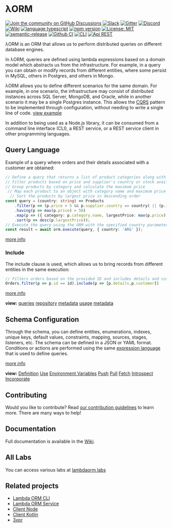 # λORM

[![Join the community on GitHub Discussions](https://img.shields.io/badge/Join%20the%20community-on%20GitHub%20Discussions-blue.svg)](https://github.com/lambda-orm/lambdaorm/discussions)
[![Slack](https://img.shields.io/badge/chat-on%20slack-orange)](https://join.slack.com/t/nuevoespaciod-xo58767/shared_invite/zt-29ix7pc2r-Wd_ZBWnWRDv_5DM4NPtVhQ)
[![Gitter](https://badges.gitter.im/lambdaorm/community.svg)](https://app.gitter.im/#/room/#lambdaorm-how-to-contribute:gitter.im)
[![Discord](https://img.shields.io/badge/chat-on%20discord-orange)](https://discord.com/invite/yXT6XBX2)
[![Wiki](https://img.shields.io/badge/doc-wiki-yellow)](https://github.com/lambda-orm/lambdaorm/wiki)
[![language typescript](https://img.shields.io/badge/language-typescript-blue)](https://www.npmjs.com/package/lambdaorm)
[![npm version](https://img.shields.io/badge/npm-10.2.5-green)](https://www.npmjs.com/package/lambdaorm)
[![License: MIT](https://img.shields.io/badge/License-MIT-yellow.svg)](https://opensource.org/licenses/MIT)
[![semantic-release](https://img.shields.io/badge/%20%20%F0%9F%93%A6%F0%9F%9A%80-semantic--release-e10079.svg)](https://github.com/semantic-release/semantic-release)
[![Github CI](https://img.shields.io/badge/Github-CI-red.svg)](https://github.com/lambda-orm/lambdaorm/actions?query=workflow%3A%22publish%22)
[![CLI](https://img.shields.io/badge/Api-CLI-blue.svg)](https://www.npmjs.com/package/lambdaorm-cli)
[![Api REST](https://img.shields.io/badge/Api-REST-blue.svg)](https://github.com/lambda-orm/lambdaorm-svc)

λORM is an ORM that allows us to perform distributed queries on different database engines.

In λORM, queries are defined using lambda expressions based on a domain model which abstracts us from the infrastructure. For example, in a query you can obtain or modify records from different entities, where some persist in MySQL, others in Postgres, and others in Mongo.

λORM allows you to define different scenarios for the same domain. For example, in one scenario, the infrastructure may consist of distributed instances across SQL Server, MongoDB, and Oracle, while in another scenario it may be a single Postgres instance. This allows the [CQRS](https://microservices.io/patterns/data/cqrs.html) pattern to be implemented through configuration, without needing to write a single line of code. [view example](https://github.com/lambda-orm/lambdaorm-labs/tree/main/labs/svc/04-northwind-cqrs-with-kafka)

In addition to being used as a Node.js library, it can be consumed from a command line interface (CLI), a REST service, or a REST service client in other programming languages.

## Query Language

Example of a query where orders and their details associated with a customer are obtained:

```Typescript
// Define a query that returns a list of product categories along with the maximum price of each category.
// Filter products based on price and supplier's country or stock availability
// Group products by category and calculate the maximum price
 // Map each product to an object with category name and maximum price
  // Sort the products by largest price in descending order
const query = (country: string) => Products    
    .filter(p => (p.price > 5 && p.supplier.country == country) || (p.inStock < 3))    
    .having(p => max(p.price) > 50)   
    .map(p => ({ category: p.category.name, largestPrice: max(p.price) }))   
    .sort(p => desc(p.largestPrice));
// Execute the query using the ORM with the specified country parameter
const result = await orm.execute(query, { country: 'ARG' });
```

[more info](https://github.com/lambda-orm/lambdaorm/wiki/Grouping)

### Include

The include clause is used, which allows us to bring records from different entities in the same execution:

```Typescript
// Filters orders based on the provided ID and includes details and customers
Orders.filter(p => p.id == id).include(p => [p.details,p.customer])
```

[more info](https://github.com/lambda-orm/lambdaorm/wiki/Include)

**view:** [queries](https://github.com/lambda-orm/lambdaorm/wiki/Query-Language)
[repository](https://github.com/lambda-orm/lambdaorm/wiki/Repository)
[metadata](https://github.com/lambda-orm/lambdaorm/wiki/Metadata)
[usage](https://github.com/lambda-orm/lambdaorm/wiki/Usage)
[metadata](https://github.com/lambda-orm/lambdaorm/wiki/Metadata)

## Schema Configuration

Through the schema, you can define entities, enumerations, indexes, unique keys, default values, constraints, mapping, sources, stages, listeners, etc. The schema can be defined in a JSON or YAML format. Conditions or actions are performed using the same [expression language](https://www.npmjs.com/package/3xpr) that is used to define queries.

[more info](https://github.com/lambda-orm/lambdaorm/wiki/Schema)

**view:** [Definition](https://github.com/lambda-orm/lambdaorm/wiki/SchemaDefinition)
[Use](https://github.com/lambda-orm/lambdaorm/wiki/Schema-Use)
[Environment Variables](https://github.com/lambda-orm/lambdaorm/wiki/SchemaDefinition-EnvironmentVariables)
[Push](https://github.com/lambda-orm/lambdaorm/wiki/SchemaSynchronization-Push)
[Pull](https://github.com/lambda-orm/lambdaorm/wiki/SchemaSynchronization-Pull)
[Fetch](https://github.com/lambda-orm/lambdaorm/wiki/SchemaSynchronization-Fetch)
[Introspect](https://github.com/lambda-orm/lambdaorm/wiki/SchemaSynchronization-Introspect)
[Incorporate](https://github.com/lambda-orm/lambdaorm/wiki/SchemaSynchronization-Incorporate)

## Contributing

Would you like to contribute? Read [our contribution guidelines](https://github.com/lambda-orm/lambdaorm/blob/main/CONTRIBUTING.md) to learn more. There are many ways to help!

## Documentation

Full documentation is available in the [Wiki](https://github.com/lambda-orm/lambdaorm/wiki).

## All Labs

You can access various labs at [lambdaorm labs](https://github.com/lambda-orm/lambdaorm-labs)

## Related projects

- [Lambda ORM CLI](https://www.npmjs.com/package/lambdaorm-cli)
- [Lambda ORM Service](https://github.com/lambda-orm/lambdaorm-svc)
- [Client Node](https://www.npmjs.com/package/lambdaorm-client-node)
- [Client Kotlin](https://github.com/lambda-orm/lambdaorm-client-kotlin)
- [3xpr](https://www.npmjs.com/package/3xpr)
